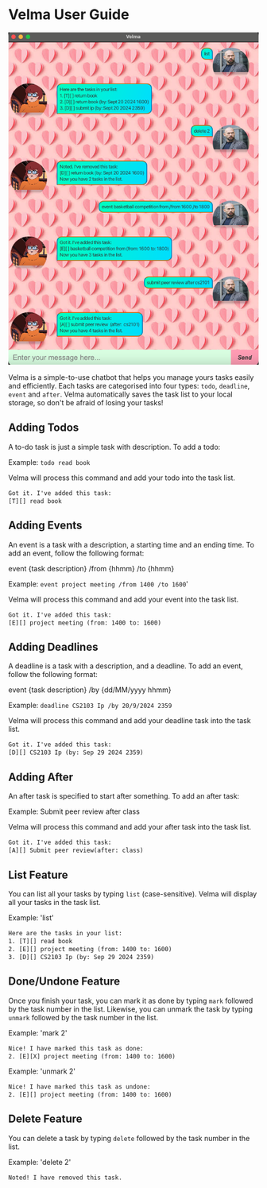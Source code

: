 # Velma User Guide

![Screenshot of Velma chatbot](Ui.png)

Velma is a simple-to-use chatbot that helps you manage yours tasks easily and efficiently. Each tasks are categorised into 
four types: `todo`, `deadline`, `event` and `after`. Velma automatically saves the task list to your local storage,
so don't be afraid of losing your tasks!


## Adding Todos
A to-do task is just a simple task with description. To add a todo:

Example: `todo read book`

Velma will process this command and add your todo into the task list. 

```
Got it. I've added this task:
[T][] read book
```

## Adding Events
An event is a task with a description, a starting time and an ending time. To add an event, follow the following format:

event {task description} /from {hhmm} /to {hhmm}

Example: `event project meeting /from 1400 /to 1600`'

Velma will process this command and add your event into the task list. 

```
Got it. I've added this task:
[E][] project meeting (from: 1400 to: 1600)
```

## Adding Deadlines
A deadline is a task with a description, and a deadline. To add an event, follow the following format:

event {task description} /by {dd/MM/yyyy hhmm}

Example: `deadline CS2103 Ip /by 20/9/2024 2359`

Velma will process this command and add your deadline task into the task list.

```
Got it. I've added this task:
[D][] CS2103 Ip (by: Sep 29 2024 2359)
```

## Adding After
An after task is specified to start after something. To add an after task:

Example: Submit peer review after class

Velma will process this command and add your after task into the task list.

```
Got it. I've added this task:
[A][] Submit peer review(after: class)
```

## List Feature
You can list all your tasks by typing `list` (case-sensitive). Velma will display all your tasks in the task list.

Example: 'list'

```
Here are the tasks in your list:
1. [T][] read book
2. [E][] project meeting (from: 1400 to: 1600)
3. [D][] CS2103 Ip (by: Sep 29 2024 2359)
```

## Done/Undone Feature
Once you finish your task, you can mark it as done by typing `mark` followed by the task number in the list.
Likewise, you can unmark the task by typing `unmark` followed by the task number in the list.

Example: 'mark 2'

```
Nice! I have marked this task as done:
2. [E][X] project meeting (from: 1400 to: 1600)
```

Example: 'unmark 2'

```
Nice! I have marked this task as undone:
2. [E][] project meeting (from: 1400 to: 1600)    
```

## Delete Feature
You can delete a task by typing `delete` followed by the task number in the list.

Example: 'delete 2'

```
Noted! I have removed this task.
```